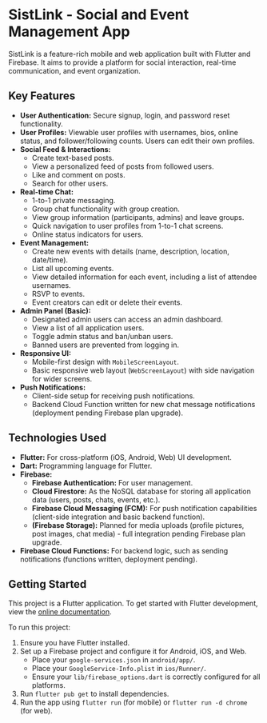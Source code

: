 # SistLink - Social and Event Management App

SistLink is a feature-rich mobile and web application built with Flutter and Firebase. It aims to provide a platform for social interaction, real-time communication, and event organization.

## Key Features

*   **User Authentication:** Secure signup, login, and password reset functionality.
*   **User Profiles:** Viewable user profiles with usernames, bios, online status, and follower/following counts. Users can edit their own profiles.
*   **Social Feed & Interactions:**
    *   Create text-based posts.
    *   View a personalized feed of posts from followed users.
    *   Like and comment on posts.
    *   Search for other users.
*   **Real-time Chat:**
    *   1-to-1 private messaging.
    *   Group chat functionality with group creation.
    *   View group information (participants, admins) and leave groups.
    *   Quick navigation to user profiles from 1-to-1 chat screens.
    *   Online status indicators for users.
*   **Event Management:**
    *   Create new events with details (name, description, location, date/time).
    *   List all upcoming events.
    *   View detailed information for each event, including a list of attendee usernames.
    *   RSVP to events.
    *   Event creators can edit or delete their events.
*   **Admin Panel (Basic):**
    *   Designated admin users can access an admin dashboard.
    *   View a list of all application users.
    *   Toggle admin status and ban/unban users.
    *   Banned users are prevented from logging in.
*   **Responsive UI:**
    *   Mobile-first design with `MobileScreenLayout`.
    *   Basic responsive web layout (`WebScreenLayout`) with side navigation for wider screens.
*   **Push Notifications:**
    *   Client-side setup for receiving push notifications.
    *   Backend Cloud Function written for new chat message notifications (deployment pending Firebase plan upgrade).

## Technologies Used

*   **Flutter:** For cross-platform (iOS, Android, Web) UI development.
*   **Dart:** Programming language for Flutter.
*   **Firebase:**
    *   **Firebase Authentication:** For user management.
    *   **Cloud Firestore:** As the NoSQL database for storing all application data (users, posts, chats, events, etc.).
    *   **Firebase Cloud Messaging (FCM):** For push notification capabilities (client-side integration and basic backend function).
    *   **(Firebase Storage):** Planned for media uploads (profile pictures, post images, chat media) - full integration pending Firebase plan upgrade.
*   **Firebase Cloud Functions:** For backend logic, such as sending notifications (functions written, deployment pending).

## Getting Started

This project is a Flutter application. To get started with Flutter development, view the [online documentation](https://docs.flutter.dev/).

To run this project:
1.  Ensure you have Flutter installed.
2.  Set up a Firebase project and configure it for Android, iOS, and Web.
    *   Place your `google-services.json` in `android/app/`.
    *   Place your `GoogleService-Info.plist` in `ios/Runner/`.
    *   Ensure your `lib/firebase_options.dart` is correctly configured for all platforms.
3.  Run `flutter pub get` to install dependencies.
4.  Run the app using `flutter run` (for mobile) or `flutter run -d chrome` (for web).
